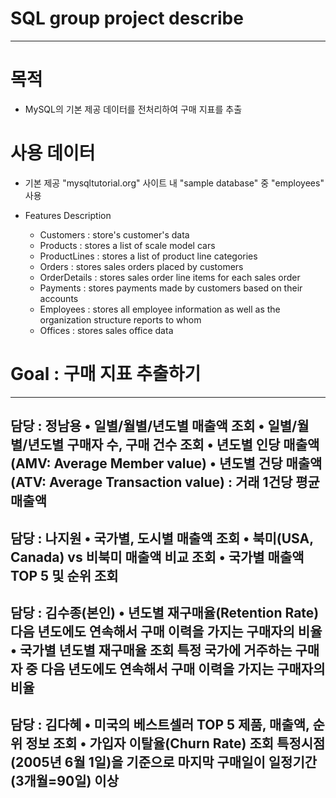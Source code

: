 # SQL group project describe
------
# 목적
- MySQL의 기본 제공 데이터를 전처리하여 구매 지표를 추출 

# 사용 데이터
- 기본 제공 "mysqltutorial.org" 사이트 내 "sample database" 중 "employees" 사용

- Features Description
  * Customers : store's customer's data
  * Products : stores a list of scale model cars
  * ProductLines : stores a list of product line categories
  * Orders : stores sales orders placed by customers
  * OrderDetails : stores sales order line items for each sales order
  * Payments : stores payments made by customers based on their accounts
  * Employees : stores all employee information as well as the organization structure reports to whom
  * Offices : stores sales office data
 
# Goal : 구매 지표 추출하기
---
담당 : 정남용
• 일별/월별/년도별 매출액 조회
• 일별/월별/년도별 구매자 수, 구매 건수 조회
• 년도별 인당 매출액 (AMV: Average Member value)
• 년도별 건당 매출액 (ATV: Average Transaction value) : 거래 1건당 평균 매출액
---
담당 : 나지원
• 국가별, 도시별 매출액 조회
• 북미(USA, Canada) vs 비북미 매출액 비교 조회
• 국가별 매출액 TOP 5 및 순위 조회
---
담당 : 김수종(본인)
• 년도별 재구매율(Retention Rate)
다음 년도에도 연속해서 구매 이력을 가지는 구매자의 비율
• 국가별 년도별 재구매율 조회
특정 국가에 거주하는 구매자 중 다음 년도에도 연속해서 구매 이력을 가지는 구매자의 비율
---
담당 : 김다혜
• 미국의 베스트셀러 TOP 5 제품, 매출액, 순위 정보 조회
• 가입자 이탈율(Churn Rate) 조회
특정시점(2005년 6월 1일)을 기준으로 마지막 구매일이 일정기간(3개월=90일) 이상
---


